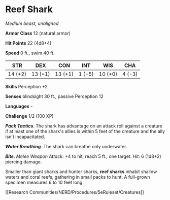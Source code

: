 # Reef Shark

*Medium beast, unaligned*

**Armor Class** 12 (natural armor)

**Hit Points** 22 (4d8+4)

**Speed** 0 ft., swim 40 ft.

| STR     | DEX     | CON     | INT    | WIS     | CHA    |
|---------|---------|---------|--------|---------|--------|
| 14 (+2) | 13 (+1) | 13 (+1) | 1 (-5) | 10 (+0) | 4 (-3) |

**Skills** Perception +2

**Senses** blindsight 30 ft., passive Perception 12

**Languages** -

**Challenge** 1/2 (100 XP)

***Pack Tactics***. The shark has advantage on an attack roll against a creature if at least one of the shark's allies is within 5 feet of the creature and the ally isn't incapacitated.

***Water Breathing***. The shark can breathe only underwater.


***Bite***. *Melee Weapon Attack:* +4 to hit, reach 5 ft., one target. *Hit:* 6 (1d8+2) piercing damage.

Smaller than giant sharks and hunter sharks, **reef sharks** inhabit shallow waters and coral reefs, gathering in small packs to hunt. A full-grown specimen measures 6 to 10 feet long.


[[Research Communities/NERD/Procedures/5eRuleset/Creatures]]